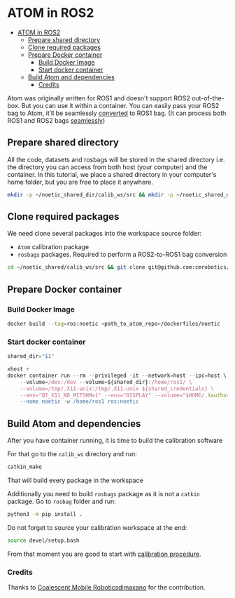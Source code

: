 # ATOM in ROS2

- [ATOM in ROS2](#atom-in-ros2)
  * [Prepare shared directory](#prepare-shared-directory)
  * [Clone required packages](#clone-required-packages)
  * [Prepare Docker container](#prepare-docker-container)
    + [Build Docker Image](#build-docker-image)
    + [Start docker container](#start-docker-container)
  * [Build Atom and dependencies](#build-atom-and-dependencies)
    + [Credits](#credits)

Atom was originally written for ROS1 and doesn't support ROS2 out-of-the-box. But you can use it within a container. You can easily pass your ROS2 bag to Atom, it’ll be seamlessly [converted](https://github.com/lardemua/atom/pull/718) to ROS1 bag. (It can process both ROS1 and ROS2 bags [seamlessly](https://github.com/lardemua/atom/pull/718))

## Prepare shared directory

All the code, datasets and rosbags will be stored in the shared directory i.e. the directory you can access from both host (your computer) and the container. In this tutorial, we place a shared directory in your computer's home folder, but you are free to place it anywhere.

```bash
mkdir -p ~/noetic_shared_dir/calib_ws/src && mkdir -p ~/noetic_shared_dir/datasets && mkdir -p ~/noetic_shared_dir/bagfiles
```

## Clone required packages

We need clone several packages into the workspace source folder:

- `Atom` calibration package
- `rosbags` packages. Required to perform a ROS2-to-ROS1 bag conversion

```bash
cd ~/noetic_shared/calib_ws/src && git clone git@github.com:cmrobotics/atom.git && git clone https://github.com/cmrobotics/rosbags.git
```


## Prepare Docker container

### Build Docker Image

```bash
docker build --tag=ros:noetic <path_to_atom_repo>/dockerfiles/noetic
```

### Start docker container

```jsx
shared_dir="$1"

xhost +
docker container run --rm --privileged -it --network=host --ipc=host \
	--volume=/dev:/dev --volume=${shared_dir}:/home/ros1/ \
	--volume=/tmp/.X11-unix:/tmp/.X11-unix ${shared_credentials} \
	--env="QT_X11_NO_MITSHM=1" --env="DISPLAY" --volume="$HOME/.Xauthority:/root/.Xauthority:rw" -u 1000 \
	--name noetic -w /home/ros1 ros:noetic
```

## Build Atom and dependencies

After you have container running, it is time to build the calibration software

For that go to the `calib_ws` directory and run:

```bash
catkin_make
```

That will build every package in the workspace

Additionally you need to build `rosbags` package as it is not a `catkin` package. Go to `rosbag` folder and run:

```bash
python3 -m pip install .
```

Do not forget to source your calibration workspace at the end:

```bash
source devel/setup.bash
```

From that moment you are good to start with [calibration procedure](https://lardemua.github.io/atom_documentation/procedures/).

### Credits

Thanks to [Coalescent Mobile Roboticsdimaxano](https://cm-robotics.com/) for the contribution.